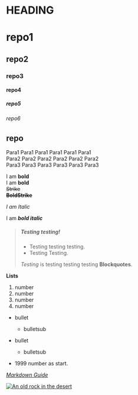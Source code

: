 # HEADING 
# repo1
## repo2
### repo3
#### repo4
##### repo5
###### repo6

repo
----

Para1 Para1 Para1 Para1 Para1 Para1   
Para2 Para2 Para2 Para2 Para2 Para2  
Para3 Para3 Para3 Para3 Para3 Para3

I am **bold**  
I am __bold__  
~~Strike~~  
~~**BoldStrike**~~

*I* *am* *Italic*

I am ***bold italic***

> ##### Testing testing!
> - Testing testing testing.
> - Testing Testing.
>
>  *Testing* is testing testing testing **Blockquotes**.  

**Lists**  
1. number  
2. number  
3. number  
4. number  
- bullet  
   - bulletsub  
- bullet  
   - bulletsub 

- 1999 number as start.

*[Markdown Guide](https://www.markdownguide.org)*

[![An old rock in the desert](/assets/images/shiprock.jpg "Shiprock, New Mexico by Beau Rogers")](https://www.flickr.com/photos/beaurogers/31833779864/in/photolist-Qv3rFw-34mt9F-a9Cmfy-5Ha3Zi-9msKdv-o3hgjr-hWpUte-4WMsJ1-KUQ8N-deshUb-vssBD-6CQci6-8AFCiD-zsJWT-nNfsgB-dPDwZJ-bn9JGn-5HtSXY-6CUhAL-a4UTXB-ugPum-KUPSo-fBLNm-6CUmpy-4WMsc9-8a7D3T-83KJev-6CQ2bK-nNusHJ-a78rQH-nw3NvT-7aq2qf-8wwBso-3nNceh-ugSKP-4mh4kh-bbeeqH-a7biME-q3PtTf-brFpgb-cg38zw-bXMZc-nJPELD-f58Lmo-bXMYG-bz8AAi-bxNtNT-bXMYi-bXMY6-bXMYv)
